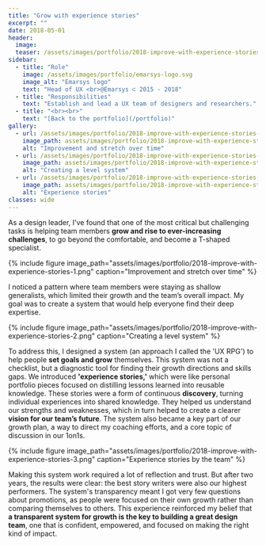```yaml
---
title: "Grow with experience stories"
excerpt: ""
date: 2018-05-01
header:
  image:
  teaser: /assets/images/portfolio/2018-improve-with-experience-stories-1.png
sidebar:
  - title: "Role"
    image: /assets/images/portfolio/emarsys-logo.svg
    image_alt: "Emarsys logo"
    text: "Head of UX <br>@Emarsys ⊂ 2015 - 2018"
  - title: "Responsibilities"
    text: "Establish and lead a UX team of designers and researchers."
  - title: "<br><br>"
    text: "[Back to the portfolio](/portfolio)"    
gallery:
  - url: /assets/images/portfolio/2018-improve-with-experience-stories-1.png
    image_path: assets/images/portfolio/2018-improve-with-experience-stories-1.png
    alt: "Improvement and stretch over time"
  - url: /assets/images/portfolio/2018-improve-with-experience-stories-2.png
    image_path: assets/images/portfolio/2018-improve-with-experience-stories-2.png
    alt: "Creating a level system"
  - url: /assets/images/portfolio/2018-improve-with-experience-stories-3.png
    image_path: assets/images/portfolio/2018-improve-with-experience-stories-3.png
    alt: "Experience stories"
classes: wide
---
```


As a design leader, I've found that one of the most critical but challenging tasks is helping team members **grow and rise to ever-increasing challenges**, to go beyond the comfortable, and become a T-shaped specialist.

{% include figure image_path="assets/images/portfolio/2018-improve-with-experience-stories-1.png" caption="Improvement and stretch over time" %}

I noticed a pattern where team members were staying as shallow generalists, which limited their growth and the team’s overall impact. My goal was to create a system that would help everyone find their deep expertise.

{% include figure image_path="assets/images/portfolio/2018-improve-with-experience-stories-2.png" caption="Creating a level system" %}

To address this, I designed a system (an approach I called the 'UX RPG') to help people **set  goals and grow** themselves. This system was not a checklist, but a diagnostic tool for finding their growth directions and skills gaps. We introduced **'experience stories,'** which were like personal portfolio pieces focused on distilling lessons learned into reusable knowledge. These stories were a form of continuous **discovery**, turning individual experiences into shared knowledge. They helped us understand our strengths and weaknesses, which in turn helped to create a clearer **vision for our team’s future**. The system also became a key part of our growth plan, a way to direct my coaching efforts, and a core topic of discussion in our 1on1s.

{% include figure image_path="assets/images/portfolio/2018-improve-with-experience-stories-3.png" caption="Experience stories by the team" %}

Making this system work required a lot of reflection and trust. But after two years, the results were clear: the best story writers were also our highest performers. The system's transparency meant I got very few questions about promotions, as people were focused on their own growth rather than comparing themselves to others. This experience reinforced my belief that **a transparent system for growth is the key to building a great design team**, one that is confident, empowered, and focused on making the right kind of impact.